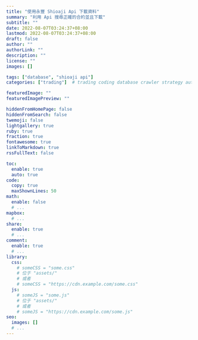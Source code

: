 ```yaml
---
title: "使用永豐 Shioaji Api 下載資料"
summary: "利用 Api 搜尋正確的合約並且下載"
subtitle: ""
date: 2022-08-07T03:24:37+08:00
lastmod: 2022-08-07T03:24:37+08:00
draft: false
author: ""
authorLink: ""
description: ""
license: ""
images: []

tags: ["database", "shioaji api"]
categories: ["trading"]  # trading coding database crawler strategy autotrading

featuredImage: ""
featuredImagePreview: ""

hiddenFromHomePage: false
hiddenFromSearch: false
twemoji: false
lightgallery: true
ruby: true
fraction: true
fontawesome: true
linkToMarkdown: true
rssFullText: false

toc:
  enable: true
  auto: true
code:
  copy: true
  maxShownLines: 50
math:
  enable: false
  # ...
mapbox:
  # ...
share:
  enable: true
  # ...
comment:
  enable: true
  # ...
library:
  css:
    # someCSS = "some.css"
    # 位于 "assets/"
    # 或者
    # someCSS = "https://cdn.example.com/some.css"
  js:
    # someJS = "some.js"
    # 位于 "assets/"
    # 或者
    # someJS = "https://cdn.example.com/some.js"
seo:
  images: []
  # ...
---
```

